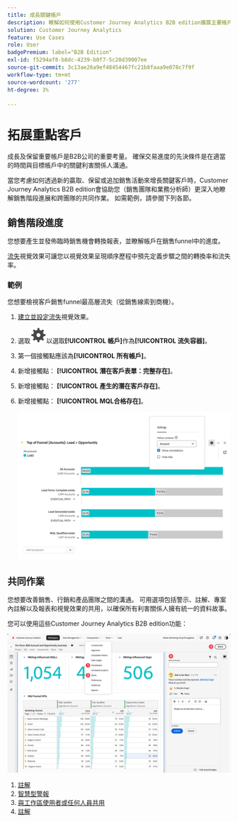 ```yaml
---
title: 成長關鍵帳戶
description: 瞭解如何使用Customer Journey Analytics B2B edition擴展主要帳戶。
solution: Customer Journey Analytics
feature: Use Cases
role: User
badgePremium: label="B2B Edition"
exl-id: f5294af8-b8dc-4239-b0f7-5c20d39007ee
source-git-commit: 3c13ae26a9ef48454467fc21b8faaa9e078c7f9f
workflow-type: tm+mt
source-wordcount: '277'
ht-degree: 3%

---
```


# 拓展重點客戶

成長及保留重要帳戶是B2B公司的重要考量。 確保交易進度的先決條件是在適當的時間與目標帳戶中的關鍵利害關係人溝通。

當您考慮如何透過新的贏取、保留或追加銷售活動來增長關鍵客戶時，Customer Journey Analytics B2B edition會協助您（銷售團隊和業務分析師）更深入地瞭解銷售階段進展和跨團隊的共同作業。 如需範例，請參閱下列各節。

## 銷售階段進度

您想要產生並發佈臨時銷售機會轉換報表，並瞭解帳戶在銷售funnel中的進度。

[流失](/help/analysis-workspace/visualizations/fallout/fallout-flow.md)視覺效果可讓您以視覺效果呈現順序歷程中預先定義步驟之間的轉換率和流失率。

### 範例

您想要檢視客戶銷售funnel最高層流失（從銷售線索到商機）。

1. [建立並設定流失](/help/analysis-workspace/visualizations/fallout/configuring-fallout.md)視覺效果。
1. 選取![設定](/help/assets/icons/Setting.svg)以選取&#x200B;**[!UICONTROL 帳戶]**&#x200B;作為&#x200B;**[!UICONTROL 流失容器]**。
1. 第一個接觸點應該為&#x200B;**[!UICONTROL 所有帳戶]**。
1. 新增接觸點： **[!UICONTROL 潛在客戶表單：完整存在]**。
1. 新增接觸點： **[!UICONTROL 產生的潛在客戶存在]**。
1. 新增接觸點： **[!UICONTROL MQL合格存在]**。

   ![B2B — 成長關鍵帳戶 — 銷售階段進度 — 流失](assets/b2b-uc-grow-key-accounts-fallout.png)


## 共同作業

您想要改善銷售、行銷和產品團隊之間的溝通。 可用選項包括警示、註解、專案內註解以及報表和視覺效果的共用，以確保所有利害關係人擁有統一的資料故事。

您可以使用這些Customer Journey Analytics B2B edition功能：

![B2B使用案例 — 成長關鍵帳戶 — 共同作業 — 共用](assets/b2b-uc-grow-key-accounts-share.png)

1. [註解](/help/components/annotations/overview.md)
1. [智慧型警報](/help/components/c-intelligent-alerts/intelligent-alerts.md)
1. [與工作區使用者或任何人員共用](/help/analysis-workspace/curate-share/share-projects.md)
1. [註解](/help/analysis-workspace/build-workspace-project/comment-projects.md)
